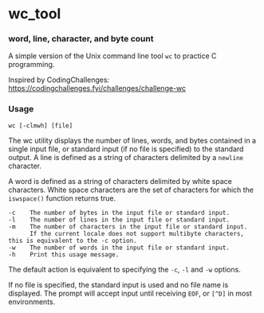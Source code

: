 # wc_tool

### word, line, character, and byte count

A simple version of the Unix command line tool `wc` to practice C programming.

Inspired by CodingChallenges: https://codingchallenges.fyi/challenges/challenge-wc

### Usage

```
wc [-clmwh] [file]
```

The wc utility displays the number of lines, words, and bytes contained in a single input file,
or standard input (if no file is specified) to the standard output. A line is defined as a string
of characters delimited by a `newline` character.

A word is defined as a string of characters delimited by white space characters.
White space characters are the set of characters for which the `iswspace()` function returns true.

```
-c    The number of bytes in the input file or standard input.
-l    The number of lines in the input file or standard input.
-m    The number of characters in the input file or standard input.
      If the current locale does not support multibyte characters, this is equivalent to the -c option.
-w    The number of words in the input file or standard input.
-h    Print this usage message.
```

The default action is equivalent to specifying the `-c`, `-l` and `-w` options.

If no file is specified, the standard input is used and no file name is displayed.
The prompt will accept input until receiving `EOF`, or `[^D]` in most environments.